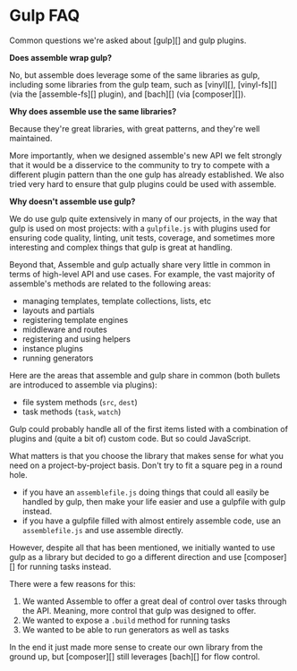 # Gulp FAQ

Common questions we're asked about [gulp][] and gulp plugins.

**Does assemble wrap gulp?**

No, but assemble does leverage some of the same libraries as gulp, including some libraries from the gulp team, such as [vinyl][], [vinyl-fs][] (via the [assemble-fs][] plugin), and [bach][] (via [composer][]).

**Why does assemble use the same libraries?**

Because they're great libraries, with great patterns, and they're well maintained.

More importantly, when we designed assemble's new API we felt strongly that it would be a disservice to the community to try to compete with a different plugin pattern than the one gulp has already established. We also tried very hard to ensure that gulp plugins could be used with assemble.

**Why doesn't assemble use gulp?**

We do use gulp quite extensively in many of our projects, in the way that gulp is used on most projects: with a `gulpfile.js` with plugins used for ensuring code quality, linting, unit tests, coverage, and sometimes more interesting and complex things that gulp is great at handling.

Beyond that, Assemble and gulp actually share very little in common in terms of high-level API and use cases. For example, the vast majority of assemble's methods are related to the following areas:

* managing templates, template collections, lists, etc
* layouts and partials
* registering template engines
* middleware and routes
* registering and using helpers
* instance plugins
* running generators

Here are the areas that assemble and gulp share in common (both bullets are introduced to assemble via plugins):

* file system methods (`src`, `dest`)
* task methods (`task`, `watch`)

Gulp could probably handle all of the first items listed with a combination of plugins and (quite a bit of) custom code. But so could JavaScript.

What matters is that you choose the library that makes sense for what you need on a project-by-project basis. Don't try to fit a square peg in a round hole.

- if you have an `assemblefile.js` doing things that could all easily be handled by gulp, then make your life easier and use a gulpfile with gulp instead.
- if you have a gulpfile filled with almost entirely assemble code, use an `assemblefile.js` and use assemble directly.

However, despite all that has been mentioned, we initially wanted to use gulp as a library but decided to go a different direction and use [composer][] for running tasks instead.

There were a few reasons for this:

1. We wanted Assemble to offer a great deal of control over tasks through the API. Meaning, more control that gulp was designed to offer.
1. We wanted to expose a `.build` method for running tasks
1. We wanted to be able to run generators as well as tasks

In the end it just made more sense to create our own library from the ground up, but [composer][] still leverages [bach][] for flow control.
